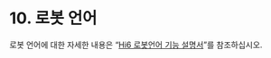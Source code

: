# 10. 로봇 언어

로봇 언어에 대한 자세한 내용은 “[Hi6 로봇언어 기능 설명서](https://hyundai-robotics.gitbook.io/hi6-robot-language/)”를 참조하십시오.

